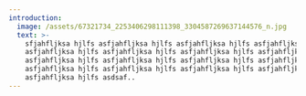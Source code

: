 ```yaml
---
introduction:
  image: /assets/67321734_2253406298111398_3304587269637144576_n.jpg
  text: >-
    sfjahfljksa hjlfs asfjahfljksa hjlfs asfjahfljksa hjlfs asfjahfljksa hjlfs
    asfjahfljksa hjlfs asfjahfljksa hjlfs asfjahfljksa hjlfs asfjahfljksa hjlfs
    asfjahfljksa hjlfs asfjahfljksa hjlfs asfjahfljksa hjlfs asfjahfljksa hjlfs
    asfjahfljksa hjlfs asfjahfljksa hjlfs asfjahfljksa hjlfs asfjahfljksa hjlfs
    asfjahfljksa hjlfs asdsaf..
---
```


